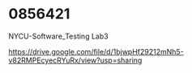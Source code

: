 # 0856421
NYCU-Software_Testing Lab3

https://drive.google.com/file/d/1bjwpHf29212mNh5-v82RMPEcyecRYuRx/view?usp=sharing
